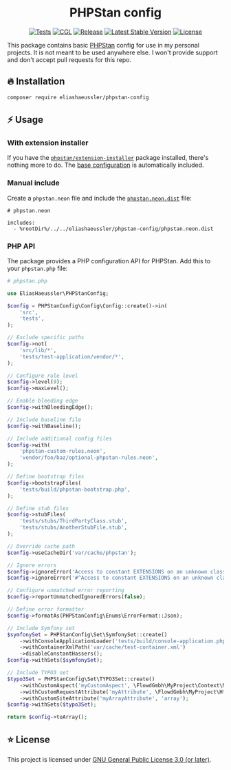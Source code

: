 <div align="center">

# PHPStan config

[![Tests](https://github.com/eliashaeussler/phpstan-config/actions/workflows/tests.yaml/badge.svg)](https://github.com/eliashaeussler/phpstan-config/actions/workflows/tests.yaml)
[![CGL](https://github.com/eliashaeussler/phpstan-config/actions/workflows/cgl.yaml/badge.svg)](https://github.com/eliashaeussler/phpstan-config/actions/workflows/cgl.yaml)
[![Release](https://github.com/eliashaeussler/phpstan-config/actions/workflows/release.yaml/badge.svg)](https://github.com/eliashaeussler/phpstan-config/actions/workflows/release.yaml)
[![Latest Stable Version](http://poser.pugx.org/eliashaeussler/phpstan-config/v)](https://packagist.org/packages/eliashaeussler/phpstan-config)
[![License](http://poser.pugx.org/eliashaeussler/phpstan-config/license)](LICENSE)

</div>

This package contains basic [PHPStan](https://phpstan.org/) config for use in my
personal projects. It is not meant to be used anywhere else. I won't provide
support and don't accept pull requests for this repo.

## 🔥 Installation

```bash
composer require eliashaeussler/phpstan-config
```

## ⚡ Usage

### With extension installer

If you have the [`phpstan/extension-installer`](https://github.com/phpstan/extension-installer)
package installed, there's nothing more to do. The [base configuration](phpstan-base.neon.dist)
is automatically included.

### Manual include

Create a `phpstan.neon` file and include the
[`phpstan.neon.dist`](phpstan.neon.dist) file:

```neon
# phpstan.neon

includes:
  - %rootDir%/../../eliashaeussler/phpstan-config/phpstan.neon.dist
```

### PHP API

The package provides a PHP configuration API for PHPStan. Add this
to your `phpstan.php` file:

```php
# phpstan.php

use EliasHaeussler\PHPStanConfig;

$config = PHPStanConfig\Config\Config::create()->in(
    'src',
    'tests',
);

// Exclude specific paths
$config->not(
    'src/lib/*',
    'tests/test-application/vendor/*',
);

// Configure rule level
$config->level(9);
$config->maxLevel();

// Enable bleeding edge
$config->withBleedingEdge();

// Include baseline file
$config->withBaseline();

// Include additional config files
$config->with(
    'phpstan-custom-rules.neon',
    'vendor/foo/baz/optional-phpstan-rules.neon',
);

// Define bootstrap files
$config->bootstrapFiles(
    'tests/build/phpstan-bootstrap.php',
);

// Define stub files
$config->stubFiles(
    'tests/stubs/ThirdPartyClass.stub',
    'tests/stubs/AnotherStubFile.stub',
);

// Override cache path
$config->useCacheDir('var/cache/phpstan');

// Ignore errors
$config->ignoreError('Access to constant EXTENSIONS on an unknown class PHPStan\ExtensionInstaller\GeneratedConfig.');
$config->ignoreError('#^Access to constant EXTENSIONS on an unknown class .+\\.$#');

// Configure unmatched error reporting
$config->reportUnmatchedIgnoredErrors(false);

// Define error formatter
$config->formatAs(PHPStanConfig\Enums\ErrorFormat::Json);

// Include Symfony set
$symfonySet = PHPStanConfig\Set\SymfonySet::create()
    ->withConsoleApplicationLoader('tests/build/console-application.php')
    ->withContainerXmlPath('var/cache/test-container.xml')
    ->disableConstantHassers();
$config->withSets($symfonySet);

// Include TYPO3 set
$typo3Set = PHPStanConfig\Set\TYPO3Set::create()
    ->withCustomAspect('myCustomAspect', \FlowdGmbh\MyProject\Context\MyCustomAspect::class)
    ->withCustomRequestAttribute('myAttribute', \FlowdGmbh\MyProject\Http\MyAttribute::class)
    ->withCustomSiteAttribute('myArrayAttribute', 'array');
$config->withSets($typo3Set);

return $config->toArray();
```

## ⭐ License

This project is licensed under [GNU General Public License 3.0 (or later)](LICENSE).

